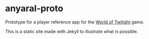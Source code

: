 # anyaral-proto
Prototype for a player reference app for the [World of Twilight](http://worldoftwilight.com) game.

This is a static site made with Jekyll to illustrate what is possible.
